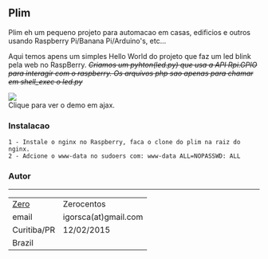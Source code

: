 Plim
-------------
Plim eh um pequeno projeto para automacao em casas, edificios e outros usando Raspberry Pi/Banana Pi/Arduino's, etc...


Aqui temos apens um simples Hello World do projeto que faz um led blink pela web no RaspBerry.
~~*Criamos um pyhton(led.py) que usa a API Rpi.GPIO para interagir com o raspberry. Os arquivos php sao apenas para chamar em shell_exec o led.py*~~

<a href="http://pronix.com.br/projs/plim/blink.html"><img src="http://pronix.com.br/plim/img/lamp.png" /></a><br />
Clique para ver o demo em ajax.


### Instalacao

    1 - Instale o nginx no Raspberry, faca o clone do plim na raiz do nginx.
    2 - Adcione o www-data no sudoers com: www-data ALL=NOPASSWD: ALL

### Autor
-------
| | |
| ------------- | ----------- |
| [Zero ](http://plebeos1.blogspot.com) | Zerocentos |<br />
| email | igorsca(at)gmail.com |<br />
| Curitiba/PR | 12/02/2015 |<br />
| Brazil | |
